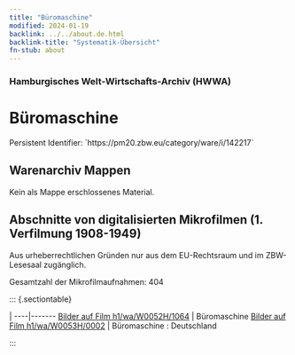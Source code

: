 ```yaml
---
title: "Büromaschine"
modified: 2024-01-19
backlink: ../../about.de.html
backlink-title: "Systematik-Übersicht"
fn-stub: about
---
```


### Hamburgisches Welt-Wirtschafts-Archiv (HWWA)

# Büromaschine

<div class="hint">Persistent Identifier: `https://pm20.zbw.eu/category/ware/i/142217`</div>







## Warenarchiv Mappen





Kein als Mappe erschlossenes Material.



<a id="filmsections" />

## Abschnitte von digitalisierten Mikrofilmen (1. Verfilmung 1908-1949)

<p>Aus urheberrechtlichen Gründen nur aus dem EU-Rechtsraum und im ZBW-Lesesaal zugänglich.</p>


<p>Gesamtzahl der Mikrofilmaufnahmen: 404</p>





::: {.sectiontable}

 | 
----|-------
<a class="btn" href="https://pm20.zbw.eu/film/h1/wa/W0052H/1064" rel="nofollow">Bilder auf Film h1/wa/W0052H/1064</a> | Büromaschine
<a class="btn" href="https://pm20.zbw.eu/film/h1/wa/W0053H/0002" rel="nofollow">Bilder auf Film h1/wa/W0053H/0002</a> | Büromaschine : Deutschland


:::
















